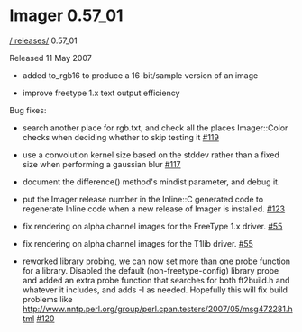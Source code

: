 # Imager 0.57_01

[ / ](..) [releases/](./) 0.57_01

Released 11 May 2007

- added to_rgb16 to produce a 16-bit/sample version of an image

- improve freetype 1.x text output efficiency

Bug fixes:

- search another place for rgb.txt, and check all the places Imager::Color checks when deciding whether to skip testing it [#119](https://github.com/tonycoz/imager/issues/119)

- use a convolution kernel size based on the stddev rather than a fixed size when performing a gaussian blur [#117](https://github.com/tonycoz/imager/issues/117)

- document the difference() method's mindist parameter, and debug it.

- put the Imager release number in the Inline::C generated code to regenerate Inline code when a new release of Imager is installed. [#123](https://github.com/tonycoz/imager/issues/123)

- fix rendering on alpha channel images for the FreeType 1.x driver. [#55](https://github.com/tonycoz/imager/issues/55)

- fix rendering on alpha channel images for the T1lib driver. [#55](https://github.com/tonycoz/imager/issues/55)

- reworked library probing, we can now set more than one probe function for a library. Disabled the default (non-freetype-config) library probe and added an extra probe function that searches for both ft2build.h and whatever it includes, and adds -I as needed. Hopefully this will fix build problems like http://www.nntp.perl.org/group/perl.cpan.testers/2007/05/msg472281.html [#120](https://github.com/tonycoz/imager/issues/120)